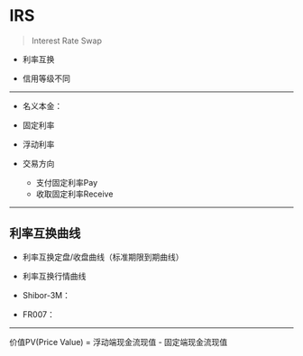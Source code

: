 # IRS
> Interest Rate Swap

- 利率互换


- 信用等级不同


---

- 名义本金：
- 固定利率
- 浮动利率

- 交易方向
    - 支付固定利率Pay
    - 收取固定利率Receive

---

## 利率互换曲线

- 利率互换定盘/收盘曲线（标准期限到期曲线）
- 利率互换行情曲线


- Shibor-3M：
- FR007：


---



价值PV(Price Value) = 浮动端现金流现值 - 固定端现金流现值
